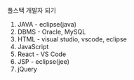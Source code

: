 풀스택 개발자 되기

1. JAVA - eclipse(java)
2. DBMS - Oracle, MySQL
3. HTML - visual studio, vscode, eclipse
4. JavaScript
5. React - VS Code
6. JSP - eclipse(jee)
7. jQuery
